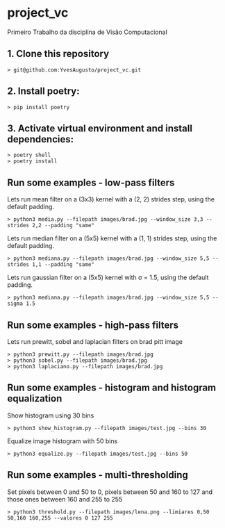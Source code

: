 # project_vc
Primeiro Trabalho da disciplina de Visão Computacional

## 1. Clone this repository
``` shell
> git@github.com:YvesAugusto/project_vc.git
```
## 2. Install poetry: 
``` shell
> pip install poetry
```
## 3. Activate virtual environment and install dependencies:
``` shell
> poetry shell
> poetry install
```
## Run some examples - low-pass filters
Lets run mean filter on a (3x3) kernel with a (2, 2) strides step, using the default padding. 
``` shell
> python3 media.py --filepath images/brad.jpg --window_size 3,3 --strides 2,2 --padding "same"
```
Lets run median filter on a (5x5) kernel with a (1, 1) strides step, using the default padding. 
``` shell
> python3 mediana.py --filepath images/brad.jpg --window_size 5,5 --strides 1,1 --padding "same"
```
Lets run gaussian filter on a (5x5) kernel with σ = 1.5, using the default padding. 
``` shell
> python3 mediana.py --filepath images/brad.jpg --window_size 5,5 --sigma 1.5
```
## Run some examples - high-pass filters
Lets run prewitt, sobel and laplacian filters on brad pitt image
``` shell
> python3 prewitt.py --filepath images/brad.jpg
> python3 sobel.py --filepath images/brad.jpg
> python3 laplaciano.py --filepath images/brad.jpg
```
## Run some examples - histogram and histogram equalization
Show histogram using 30 bins
``` shell
> python3 show_histogram.py --filepath images/test.jpg --bins 30
```
Equalize image histogram with 50 bins
``` shell
> python3 equalize.py --filepath images/test.jpg --bins 50
```
## Run some examples - multi-thresholding
Set pixels between 0 and 50 to 0, pixels between 50 and 160 to 127 and those ones between 160 and 255 to 255
``` shell
> python3 threshold.py --filepath images/lena.png --limiares 0,50 50,160 160,255 --valores 0 127 255
```
